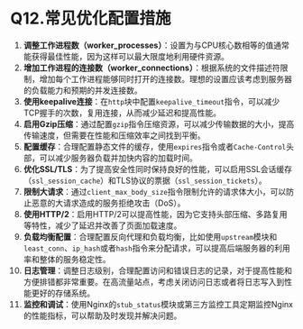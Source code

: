 # Q12.常见优化配置措施



1. **调整工作进程数（worker_processes）**：设置为与CPU核心数相等的值通常能获得最佳性能，因为这样可以最大限度地利用硬件资源。
2. **增加工作进程的连接数（worker_connections）**：根据系统的文件描述符限制，增加每个工作进程能够同时打开的连接数。理想的设置应该考虑到服务器的负载能力和预期的并发连接数。
3. **使用keepalive连接**：在`http`块中配置`keepalive_timeout`指令，可以减少TCP握手的次数，复用连接，从而减少延迟和提高性能。
4. **启用Gzip压缩**：通过配置`gzip`指令压缩资源，可以减少传输数据的大小，提高传输速度，但需要在性能和压缩效率之间找到平衡。
5. **配置缓存**：合理配置静态文件的缓存，使用`expires`指令或者`Cache-Control`头部，可以减少服务器负载并加快内容的加载时间。
6. **优化SSL/TLS**：为了提高安全性同时保持良好的性能，可以启用SSL会话缓存（`ssl_session_cache`）和TLS协议的票据（`ssl_session_tickets`）。
7. **限制大请求**：通过`client_max_body_size`指令限制允许的请求体大小，可以防止恶意的大请求造成的服务拒绝攻击（DoS）。
8. **使用HTTP/2**：启用HTTP/2可以提高性能，因为它支持头部压缩、多路复用等特性，减少了延迟并改善了页面加载速度。
9. **负载均衡配置**：合理配置反向代理和负载均衡，比如使用`upstream`模块和`least_conn`、`ip_hash`或者`hash`指令来分配请求，可以提高后端服务器的利用率和整体的服务稳定性。
10. **日志管理**：调整日志级别，合理配置访问和错误日志的记录，对于提高性能和方便排错都非常重要。在高流量站点，考虑关闭访问日志或者将日志写入到性能更好的存储系统。
11. **监控和调试**：使用Nginx的`stub_status`模块或第三方监控工具定期监控Nginx的性能指标，可以帮助及时发现并解决问题。